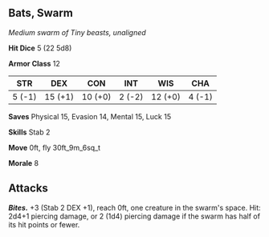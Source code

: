 ## Bats, Swarm

*Medium swarm of Tiny beasts, unaligned*

**Hit Dice** 5 (22 5d8)

**Armor Class** 12

| STR     | DEX     | CON     | INT     | WIS     | CHA     |
|---------|---------|---------|---------|---------|---------|
|  5 (-1) | 15 (+1) | 10 (+0) |  2 (-2) | 12 (+0) |  4 (-1) |

**Saves** Physical 15, Evasion 14, Mental 15, Luck 15

**Skills** Stab 2

**Move** 0ft, fly 30ft\_9m\_6sq\_t

**Morale** 8

## Attacks

***Bites.*** +3 (Stab 2 DEX +1), reach 0ft, one creature in the swarm's space. Hit: 2d4+1 piercing damage, or 2 (1d4) piercing damage if the swarm has half of its hit points or fewer.

